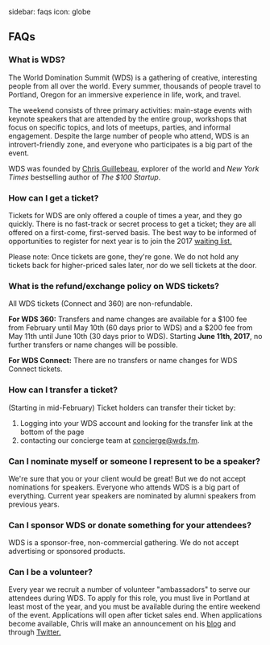 sidebar: faqs
icon: globe

## FAQs

<a name="what-is-wds"></a>

### What is WDS?

The World Domination Summit (WDS) is a gathering of creative, interesting people from all over the world. Every summer, thousands of people travel to Portland, Oregon for an immersive experience in life, work, and travel.

The weekend consists of three primary activities: main-stage events with keynote speakers that are attended by the entire group, workshops that focus on specific topics, and lots of meetups, parties, and informal engagement. Despite the large number of people who attend, WDS is an introvert-friendly zone, and everyone who participates is a big part of the event.

WDS was founded by <a href="http://chrisguillebeau.com" target="blank"> Chris Guillebeau</a>, explorer of the world and *New York Times* bestselling author of *The $100 Startup*.

<div class="line-canvas"></div>

<a name="getting-tickets"></a>

### How can I get a ticket?

<!-- <b>Sorry, main-stage tickets for WDS 2016 have sold out. But it's not too late to join us!</b> 

This year we're extending the WDS activities into the days before and after the immersive weekend event and inviting even more people to participate in the WDS experience. This new experience is called "WDS Connect." It <em>doesn't</em> include theater access, but it <em>does</em> allow you to attend special activities, your choice of hundreds of meetups, and even the spectactular closing party. 

<strong> <a href="/connect">Get your WDS Connect ticket now!</a></strong>

As with main-stage (now called WDS 360) tickets, all WDS Connect tickets are offered on a first-come, first-served basis. 

-->

Tickets for WDS are only offered a couple of times a year, and they go quickly. There is no fast-track or secret process to get a ticket; they are all offered on a first-come, first-served basis. The best way to be informed of opportunities to register for next year is to join the 2017 <a href="http://worlddominationsummit.com/register">waiting list.</a> 

Please note: Once tickets are gone, they're gone. We do not hold any tickets back for higher-priced sales later, nor do we sell tickets at the door.

<div class="line-canvas"></div>

<a name="refunds-exchanges"></a>

### What is the refund/exchange policy on WDS tickets?

All WDS tickets (Connect and 360) are non-refundable.

<b>For WDS 360:</b>
Transfers and name changes are available for a $100 fee from February until May 10th (60 days prior to WDS) and a $200 fee from May 11th until June 10th (30 days prior to WDS). Starting **June 11th, 2017**, no further transfers or name changes will be possible.

<b>For WDS Connect:</b>
There are no transfers or name changes for WDS Connect tickets.

<div class="line-canvas"></div>

<a name="ticket-transfers"></a>

### How can I transfer a ticket?

(Starting in mid-February) Ticket holders can transfer their ticket by: 
<ol>
  <li>Logging into your WDS account and looking for the transfer link at the bottom of the page</li> 
<li>contacting our concierge team at <a href="mailto:concierge@wds.fm">concierge@wds.fm</a>.</li>
</ol>

<div class="line-canvas"></div>

<a name="speaker-nominations"></a>

### Can I nominate myself or someone I represent to be a speaker?

We're sure that you or your client would be great! But we do not accept nominations for speakers. Everyone who attends WDS is a big part of everything. Current year speakers are nominated by alumni speakers from previous years. 

<div class="line-canvas"></div>

<a name="sponshorship"></a>

### Can I sponsor WDS or donate something for your attendees?

WDS is a sponsor-free, non-commercial gathering. We do not accept advertising or sponsored products.

<div class="line-canvas"></div>

<a name="volunteering"></a>

### Can I be a volunteer?

Every year we recruit a number of volunteer "ambassadors" to serve our attendees during WDS. To apply for this role, you must live in Portland at least most of the year, and you must be available during the entire weekend of the event. Applications will open after ticket sales end. When applications become available, Chris will make an announcement on his <a href="http://chrisguillebeau.com/">blog</a> and through <a href="https://twitter.com/chrisguillebeau">Twitter.</a>

<div class="line-canvas"></div>

